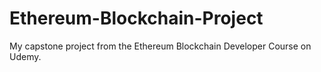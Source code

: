 # Ethereum-Blockchain-Project
My capstone project from the Ethereum Blockchain Developer Course on Udemy. 

